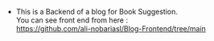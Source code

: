 
* This is a Backend of a blog for Book Suggestion.  <br>
You can see front end from here :<br>
https://github.com/ali-nobariasl/Blog-Frontend/tree/main
